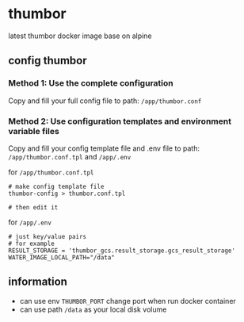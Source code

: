 # thumbor

latest thumbor docker image base on alpine

## config thumbor

### Method 1: Use the complete configuration

Copy and fill your full config file to path: `/app/thumbor.conf`

### Method 2: Use configuration templates and environment variable files

Copy and fill your config template file and .env file to path: `/app/thumbor.conf.tpl` and `/app/.env`

for `/app/thumbor.conf.tpl`
````
# make config template file
thumbor-config > thumbor.conf.tpl

# then edit it
````

for `/app/.env`
````
# just key/value pairs
# for example
RESULT_STORAGE = 'thumbor_gcs.result_storage.gcs_result_storage'
WATER_IMAGE_LOCAL_PATH="/data"
````

## information

* can use env `THUMBOR_PORT` change port when run docker container
* can use path `/data` as your local disk volume
